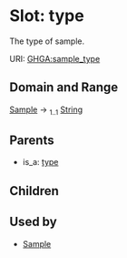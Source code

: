 
# Slot: type


The type of sample.

URI: [GHGA:sample_type](https://w3id.org/GHGA/sample_type)


## Domain and Range

[Sample](Sample.md) &#8594;  <sub>1..1</sub> [String](types/String.md)

## Parents

 *  is_a: [type](type.md)

## Children


## Used by

 * [Sample](Sample.md)
